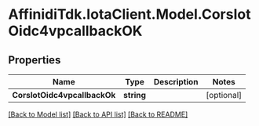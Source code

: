 # AffinidiTdk.IotaClient.Model.CorsIotOidc4vpcallbackOK

## Properties

Name | Type | Description | Notes
------------ | ------------- | ------------- | -------------
**CorsIotOidc4vpcallbackOk** | **string** |  | [optional] 

[[Back to Model list]](../README.md#documentation-for-models) [[Back to API list]](../README.md#documentation-for-api-endpoints) [[Back to README]](../README.md)

